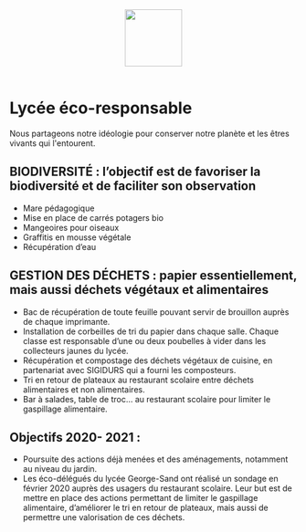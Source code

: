 <div align="center">
<img src="https://www.lyc-sand-domont.fr/wp-content/uploads/2020/06/e3d_slider-4-750x410.jpg" width="100px" height="100px">
</div><br>

# Lycée éco-responsable
Nous partageons notre idéologie pour conserver notre planète et les êtres vivants qui l'entourent.

## BIODIVERSITÉ : l’objectif est de favoriser la biodiversité et de faciliter son observation
- Mare pédagogique
- Mise en place de carrés potagers bio
- Mangeoires pour oiseaux
- Graffitis en mousse végétale
- Récupération d’eau

## GESTION DES DÉCHETS : papier essentiellement, mais aussi déchets végétaux et alimentaires
- Bac de récupération de toute feuille pouvant servir de brouillon auprès de chaque imprimante.
- Installation de corbeilles de tri du papier dans chaque salle. Chaque classe est responsable d’une ou deux poubelles à vider dans les collecteurs jaunes du lycée.
- Récupération et compostage des déchets végétaux de cuisine, en partenariat avec SIGIDURS qui a fourni les composteurs.
- Tri en retour de plateaux au restaurant scolaire entre déchets alimentaires et non alimentaires.
- Bar à salades, table de troc… au restaurant scolaire pour limiter le gaspillage alimentaire.

## Objectifs 2020- 2021 :
- Poursuite des actions déjà menées et des aménagements, notamment au niveau du jardin.
- Les éco-délégués du lycée George-Sand ont réalisé un sondage en février 2020 auprès des usagers du restaurant scolaire. Leur but est de mettre en place des actions permettant de limiter le gaspillage alimentaire, d’améliorer le tri en retour de plateaux, mais aussi de permettre une valorisation de ces déchets.

